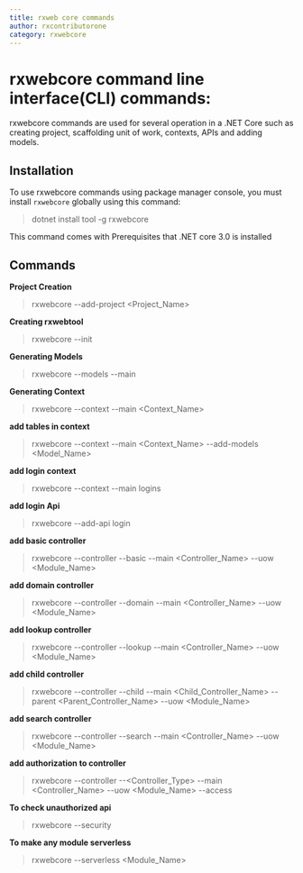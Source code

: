 ```yaml
---
title: rxweb core commands
author: rxcontributorone
category: rxwebcore 
---
```


# rxwebcore command line interface(CLI) commands:
rxwebcore commands are used for several operation in a .NET Core such as creating project, scaffolding unit of work, contexts, APIs and adding models.

## Installation
To use rxwebcore commands using package manager console, you must install `rxwebcore` globally using this command:

> dotnet install tool -g rxwebcore

This command comes with Prerequisites that .NET core 3.0 is installed

## Commands

**Project Creation**

> rxwebcore --add-project <Project_Name>

**Creating rxwebtool**  

> rxwebcore --init

**Generating Models**

> rxwebcore --models --main

**Generating Context**

> rxwebcore --context --main <Context_Name>

**add tables in context**

> rxwebcore --context --main <Context_Name> --add-models <Model_Name>

**add login context**

> rxwebcore --context --main logins

**add login Api**

> rxwebcore --add-api login

**add basic controller**

> rxwebcore --controller --basic --main <Controller_Name> --uow <Module_Name> 

**add domain controller**

> rxwebcore --controller --domain --main <Controller_Name> --uow <Module_Name>

**add lookup controller**

> rxwebcore --controller --lookup --main <Controller_Name> --uow <Module_Name>

**add child controller**

> rxwebcore --controller --child --main <Child_Controller_Name> --parent <Parent_Controller_Name> --uow <Module_Name>

**add search controller**

> rxwebcore --controller --search --main <Controller_Name> --uow <Module_Name>

**add authorization to controller**

> rxwebcore --controller --<Controller_Type> --main <Controller_Name> --uow <Module_Name> --access <ApplicationModuleId>

**To check unauthorized api**

> rxwebcore --security

**To make any module serverless**

> rxwebcore --serverless <Module_Name>